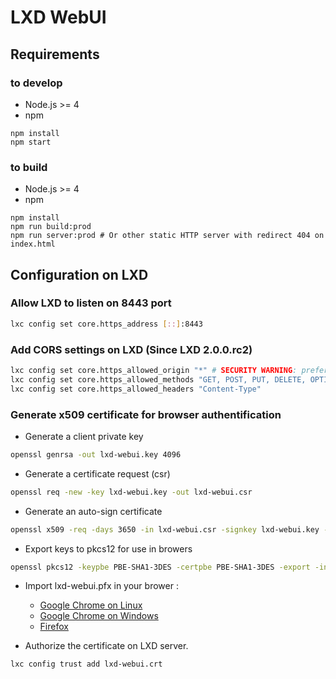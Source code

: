 # LXD WebUI

## Requirements

### to develop

* Node.js >= 4
* npm

````
npm install
npm start
````

### to build

* Node.js >= 4
* npm

````
npm install
npm run build:prod
npm run server:prod # Or other static HTTP server with redirect 404 on index.html
````

## Configuration on LXD

### Allow LXD to listen on 8443 port

```bash
lxc config set core.https_address [::]:8443
```

### Add CORS settings on LXD (Since LXD 2.0.0.rc2)

```bash
lxc config set core.https_allowed_origin "*" # SECURITY WARNING: prefer to restrict with lxd-webui url 
lxc config set core.https_allowed_methods "GET, POST, PUT, DELETE, OPTIONS"
lxc config set core.https_allowed_headers "Content-Type"
```

### Generate x509 certificate for browser authentification

- Generate a client private key
```bash
openssl genrsa -out lxd-webui.key 4096
```

- Generate a certificate request (csr)
```bash
openssl req -new -key lxd-webui.key -out lxd-webui.csr
```

- Generate an auto-sign certificate
```bash
openssl x509 -req -days 3650 -in lxd-webui.csr -signkey lxd-webui.key -out lxd-webui.crt
```

- Export keys to pkcs12 for use in browers
```bash
openssl pkcs12 -keypbe PBE-SHA1-3DES -certpbe PBE-SHA1-3DES -export -in lxd-webui.crt -inkey lxd-webui.key -out lxd-webui.pfx -name "LXD WebUI"
```

- Import lxd-webui.pfx in your brower : 
    - [Google Chrome on Linux](https://support.globalsign.com/customer/portal/articles/1215006-install-pkcs-12-file---linux-ubuntu-using-chrome)
    - [Google Chrome on Windows](https://www.comodo.com/support/products/authentication_certs/setup/win_chrome.php?key5sk1=649f7696ddcd15b926ed0862b303a6e7b4dd8204) 
    - [Firefox](http://www.digi-sign.com/support/client%20certificates/import%20firefox)
    
- Authorize the certificate on LXD server.
```bash
lxc config trust add lxd-webui.crt
```